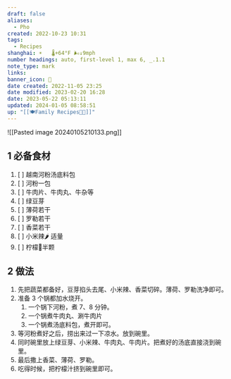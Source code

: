 ```yaml
---
draft: false
aliases:
  - Pho
created: 2022-10-23 10:31
tags:
  - Recipes
shanghai: ☀️   🌡️+64°F 🌬️↓9mph
number headings: auto, first-level 1, max 6, _.1.1
note_type: mark
links: 
banner_icon: 🍲
date created: 2022-11-05 23:25
date modified: 2023-02-20 16:28
date: 2023-05-22 05:13:11
updated: 2024-01-05 08:58:51
up: "[[🍽Family Recipes🧑‍🍳]]"
---
```


![[Pasted image 20240105210133.png]]

## 1 必备食材

1. [ ] 越南河粉汤底料包
2. [ ] 河粉一包
3. [ ] 牛肉片、牛肉丸、牛杂等
4. [ ] 绿豆芽
5. [ ] 薄荷若干
6. [ ] 罗勒若干
7. [ ] 香菜若干
8. [ ] 小米辣🌶️ 适量
9. [ ] 柠檬🍋半颗

## 2 做法

1. 先把蔬菜都备好，豆芽掐头去尾、小米辣、香菜切碎。薄荷、罗勒洗净即可。
2. 准备 3 个锅都加水烧开。
	1. 一个锅下河粉，煮 7、8 分钟。
	2. 一个锅煮牛肉丸、涮牛肉片
	3. 一个锅煮汤底料包，煮开即可。
3. 等河粉煮好之后，捞出来过一下凉水。放到碗里。
4. 同时碗里放上绿豆芽、小米辣、牛肉丸、牛肉片。把煮好的汤底直接浇到碗里。
5. 最后撒上香菜、薄荷、罗勒。
6. 吃得时候，把柠檬汁挤到碗里即可。

